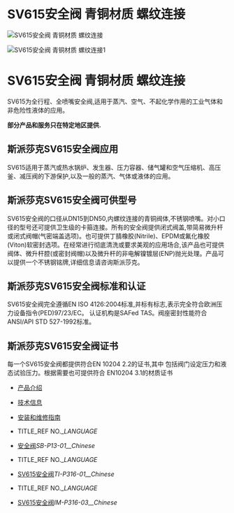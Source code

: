 

# SV615安全阀 青铜材质 螺纹连接

![SV615安全阀 青铜材质 螺纹连接](/d/file/safety-valves/c936acb85134d9b7f055164ba2302c38.jpg)

![SV615安全阀 青铜材质 螺纹连接1](/d/file/safety-valves/c936acb85134d9b7f055164ba2302c38.jpg)

# SV615安全阀 青铜材质 螺纹连接

SV615为全行程、全喷嘴安全阀,适用于蒸汽、空气、不起化学作用的工业气体和非危险性液体的应用。

**部分产品和服务只在特定地区提供.**

## 斯派莎克SV615安全阀应用

SV615适用于蒸汽或热水锅炉、发生器、压力容器、储气罐和空气压缩机、高压釜、减压阀的下游保护,以及一般的蒸汽、气体或液体的应用。

## 斯派莎克SV615安全阀可供型号

SV615安全阀的口径从DN15到DN50,内螺纹连接的青铜阀体,不锈钢喷嘴。对小口径的型号还可提供卫生级的卡箍连接。所有的安全阀提供闭式阀盖,带简易微升杆或闭式阀帽(气密端盖选项)。也可提供丁腈橡胶(Nitrile)、EPDM或氟化橡胶(Viton)软密封选项。在经常进行彻底清洗或要求美观的应用场合,该产品也可提供阀体、微升杆腔(或密封阀帽)以及微升杆的非电解镍镀层(ENP)抛光处理。产品可以提供一个不锈钢铭牌,详细信息请咨询斯派莎克。

## 斯派莎克SV615安全阀标准和认证

SV615安全阀完全遵循EN ISO 4126:2004标准,并标有标志,表示完全符合欧洲压力设备指令(PED)97/23/EC。 认证机构是SAFed TAS。阀座密封性能符合ANSI/API STD 527-1992标准。

## 斯派莎克SV615安全阀证书

每一个SV615安全阀都提供符合EN 10204 2.2的证书,其中 包括阀门设定压力和液态试验压力。根据需要也可提供符合 EN10204 3.1的材质证书

-   [产品介绍](javascript:navactive(1);)
-   [技术信息](javascript:navactive(2);)
-   [安装和维修指南](javascript:navactive(3);)

-   TITLE_REF NO.__LANGUAGE_
-   [安全阀](/d/pdf/SB-P13-01-%E5%AE%89%E5%85%A8%E9%98%80%202014.pdf)_SB-P13-01__Chinese_

-   TITLE_REF NO.__LANGUAGE_
-   [SV615安全阀](/d/pdf/TI-P316-01-SV615安全阀.pdf)_TI-P316-01__Chinese_

-   TITLE_REF NO.__LANGUAGE_
-   [SV615安全阀](/d/pdf/IM-P316-03-SV615安全阀.pdf)_IM-P316-03__Chinese_
